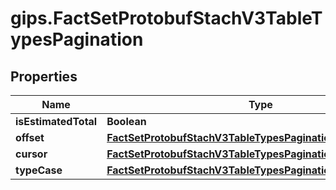 # gips.FactSetProtobufStachV3TableTypesPagination

## Properties

Name | Type | Description | Notes
------------ | ------------- | ------------- | -------------
**isEstimatedTotal** | **Boolean** |  | [optional] 
**offset** | [**FactSetProtobufStachV3TableTypesPaginationTypesOffset**](FactSetProtobufStachV3TableTypesPaginationTypesOffset.md) |  | [optional] 
**cursor** | [**FactSetProtobufStachV3TableTypesPaginationTypesCursor**](FactSetProtobufStachV3TableTypesPaginationTypesCursor.md) |  | [optional] 
**typeCase** | [**FactSetProtobufStachV3TableTypesPaginationTypeOneofCase**](FactSetProtobufStachV3TableTypesPaginationTypeOneofCase.md) |  | [optional] 


